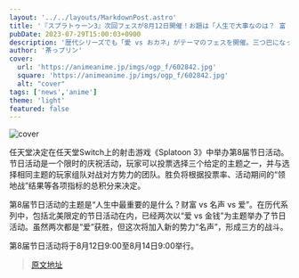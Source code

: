 ```yaml
---
layout: '../../layouts/MarkdownPost.astro'
title: '『スプラトゥーン3』次回フェスが8月12日開催！お題は「人生で大事なのは？ 富 vs 名声 vs 愛」'
pubDate: 2023-07-29T15:00:03+0900
description: '歴代シリーズでも「愛 vs おカネ」がテーマのフェスを開催。三つ巴になった新フェスはどの勢力が制するのか…？'
author: '茶っプリン'
cover:
  url: 'https://animeanime.jp/imgs/ogp_f/602842.jpg'
  square: 'https://animeanime.jp/imgs/ogp_f/602842.jpg'
  alt: "cover"
tags: ['news','anime']
theme: 'light'
featured: false
---
```


![cover](https://animeanime.jp/imgs/ogp_f/602842.jpg)

任天堂决定在任天堂Switch上的射击游戏《Splatoon 3》中举办第8届节日活动。节日活动是一个限时的庆祝活动，玩家可以投票选择三个给定的主题之一，并与选择相同主题的玩家组队对战对方势力的团队。胜负将根据投票率、活动期间的“领地战”结果等各项指标的总积分来决定。

第8届节日活动的主题是“人生中最重要的是什么？财富 vs 名声 vs 爱”。在历代系列中，包括北美限定的节日活动在内，已经两次以“爱 vs 金钱”为主题举办了节日活动。虽然两次都是“爱”获胜，但这次将加入新的势力“名声”，形成三方的战斗。

第8届节日活动将于8月12日9:00至8月14日9:00举行。

>[原文地址](https://animeanime.jp/article/2023/07/29/78919.html)  